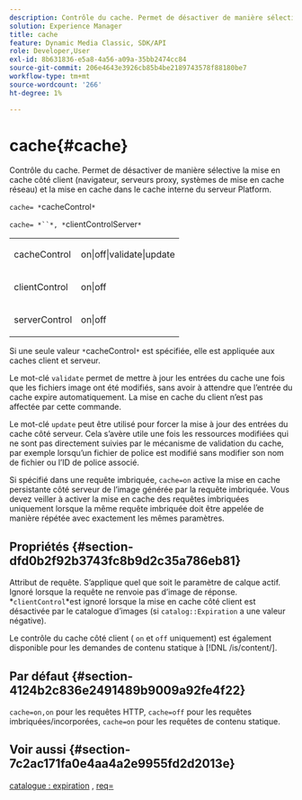 ```yaml
---
description: Contrôle du cache. Permet de désactiver de manière sélective la mise en cache côté client (navigateur, serveurs proxy, systèmes de mise en cache réseau) et la mise en cache dans le cache interne du serveur Platform.
solution: Experience Manager
title: cache
feature: Dynamic Media Classic, SDK/API
role: Developer,User
exl-id: 8b631836-e5a8-4a56-a09a-35bb2474cc84
source-git-commit: 206e4643e3926cb85b4be2189743578f88180be7
workflow-type: tm+mt
source-wordcount: '266'
ht-degree: 1%

---
```


# cache{#cache}

Contrôle du cache. Permet de désactiver de manière sélective la mise en cache côté client (navigateur, serveurs proxy, systèmes de mise en cache réseau) et la mise en cache dans le cache interne du serveur Platform.

`cache= *`cacheControl`*`

`cache= *``*, *`clientControlServer`*`

<table id="simpletable_70ACECAEA02F400C83B598FA13F1D00B"> 
 <tr class="strow"> 
  <td class="stentry"> <p><span class="codeph"> <span class="varname"> cacheControl</span></span> </p> </td> 
  <td class="stentry"> <p><span class="codeph"> on|off|validate|update</span> </p> </td> 
 </tr> 
 <tr class="strow"> 
  <td class="stentry"> <p><span class="codeph"> <span class="varname"> clientControl</span></span> </p></td> 
  <td class="stentry"> <p><span class="codeph"> on|off</span> </p></td> 
 </tr> 
 <tr class="strow"> 
  <td class="stentry"> <p><span class="codeph"> <span class="varname"> serverControl</span></span> </p></td> 
  <td class="stentry"> <p><span class="codeph"> on|off</span> </p></td> 
 </tr> 
</table>

Si une seule valeur `*`cacheControl`*` est spécifiée, elle est appliquée aux caches client et serveur.

Le mot-clé `validate` permet de mettre à jour les entrées du cache une fois que les fichiers image ont été modifiés, sans avoir à attendre que l’entrée du cache expire automatiquement. La mise en cache du client n’est pas affectée par cette commande.

Le mot-clé `update` peut être utilisé pour forcer la mise à jour des entrées du cache côté serveur. Cela s’avère utile une fois les ressources modifiées qui ne sont pas directement suivies par le mécanisme de validation du cache, par exemple lorsqu’un fichier de police est modifié sans modifier son nom de fichier ou l’ID de police associé.

Si spécifié dans une requête imbriquée, `cache=on` active la mise en cache persistante côté serveur de l’image générée par la requête imbriquée. Vous devez veiller à activer la mise en cache des requêtes imbriquées uniquement lorsque la même requête imbriquée doit être appelée de manière répétée avec exactement les mêmes paramètres.

## Propriétés {#section-dfd0b2f92b3743fc8b9d2c35a786eb81}

Attribut de requête. S’applique quel que soit le paramètre de calque actif. Ignoré lorsque la requête ne renvoie pas d’image de réponse. *`clientControl`*est ignoré lorsque la mise en cache côté client est désactivée par le catalogue d’images (si `catalog::Expiration` a une valeur négative).

Le contrôle du cache côté client ( `on` et `off` uniquement) est également disponible pour les demandes de contenu statique à [!DNL /is/content/].

## Par défaut {#section-4124b2c836e2491489b9009a92fe4f22}

`cache=on,on` pour les requêtes HTTP,  `cache=off` pour les requêtes imbriquées/incorporées,  `cache=on` pour les requêtes de contenu statique.

## Voir aussi {#section-7c2ac171fa0e4aa4a2e9955fd2d2013e}

[catalogue : expiration](../../../../../is-api/image-catalog/image-serving-api-ref/c-image-catalog-reference/c-image-svg-data-reference/c-image-data-reference/r-expiration-cat.md#reference-a7afd668ecbb4d2da65d86259aa6a28a) ,  [req=](../../../../../is-api/http-ref/image-serving-api-ref/c-http-protocol-reference/c-command-reference/r-req/r-req.md#reference-907cdb4a97034db7ad94695f25552e76)
